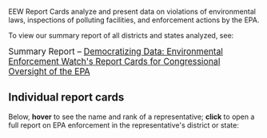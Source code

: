 <!--This snippet goes above the main content in `reports-content.md` in this folder-->

EEW Report Cards analyze and present data on violations of environmental laws, inspections of polluting facilities, and enforcement actions by the EPA.

To view our summary report of all districts and states analyzed, see:

<big>Summary Report – <a href="https://envirodatagov.org/wp-content/uploads/2020/10/EEW-Report-Card-Summary-Report-Google-Docs.pdf">Democratizing Data: Environmental Enforcement Watch's Report Cards for Congressional Oversight of the EPA</a></big>

## Individual report cards

Below, **hover** to see the name and rank of a representative; **click** to open a full report on EPA enforcement in the representative's district or state:
